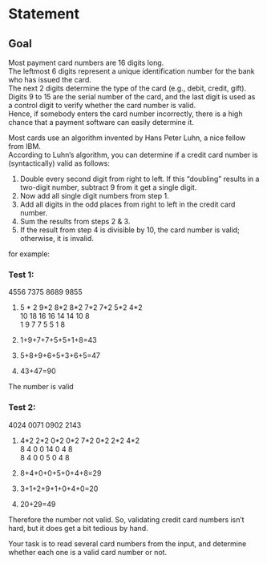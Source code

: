 # Statement
## Goal

Most payment card numbers are 16 digits long.  
The leftmost 6 digits represent a unique identification number for the bank who has issued the card.  
The next 2 digits determine the type of the card (e.g., debit, credit, gift).  
Digits 9 to 15 are the serial number of the card, and the last digit is used as a control digit to verify whether the card number is valid.  
Hence, if somebody enters the card number incorrectly, there is a high chance that a payment software can easily determine it.  
  
Most cards use an algorithm invented by Hans Peter Luhn, a nice fellow from IBM.  
According to Luhn’s algorithm, you can determine if a credit card number is (syntactically) valid as follows:

1. Double every second digit from right to left. If this “doubling” results in a two-digit number, subtract 9 from it get a single digit.
2. Now add all single digit numbers from step 1.
3. Add all digits in the odd places from right to left in the credit card number.
4. Sum the results from steps 2 & 3.
5. If the result from step 4 is divisible by 10, the card number is valid; otherwise, it is invalid.

for example:


### Test 1:
4556 7375 8689 9855

1. 5 \* 2 9\*2 8\*2 8\*2 7\*2 7\*2 5\*2 4\*2   
 10 18 16 16 14 14 10 8   
 1 9 7 7 5 5 1 8     

2. 1+9+7+7+5+5+1+8=43

3. 5+8+9+6+5+3+6+5=47

4. 43+47=90

The number is valid

### Test 2:
4024 0071 0902 2143

1. 4\*2 2\*2 0\*2 0\*2 7\*2 0\*2 2\*2 4\*2   
  8 4 0 0 14 0 4 8   
  8 4 0 0 5 0 4 8
2. 8+4+0+0+5+0+4+8=29

3. 3+1+2+9+1+0+4+0=20

4. 20+29=49


Therefore the number not valid.
So, validating credit card numbers isn’t hard, but it does get a bit tedious by hand.

Your task is to read several card numbers from the input, and determine whether each one is a valid card number or not. 